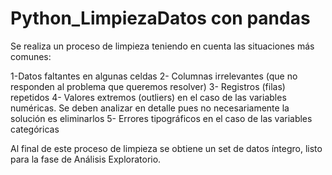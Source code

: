 # Python_LimpiezaDatos con pandas

Se realiza un proceso de limpieza teniendo en cuenta las situaciones más comunes:

1-Datos faltantes en algunas celdas
2- Columnas irrelevantes (que no responden al problema que queremos resolver)
3- Registros (filas) repetidos
4- Valores extremos (outliers) en el caso de las variables numéricas. Se deben analizar en detalle pues no necesariamente la solución es eliminarlos
5- Errores tipográficos en el caso de las variables categóricas

Al final de este proceso de limpieza se obtiene un set de datos íntegro, listo para la fase de Análisis Exploratorio.
